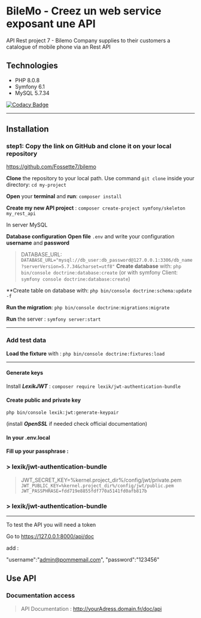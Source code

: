 # BileMo - Creez un web service exposant une API
API Rest project 7 -
Bilemo Company supplies to their customers a catalogue of mobile phone via an Rest API
## Technologies
<ul>
 <li>PHP 8.0.8</li>
 <li>Symfony 6.1</li> 
 <li>MySQL 5.7.34</li> 
</ul>

 [![Codacy Badge](https://app.codacy.com/project/badge/Grade/b5ded4c9754a4ef9b8b97232525ae5fe)](https://www.codacy.com/gh/Fossette7/bilemo/dashboard?utm_source=github.com&amp;utm_medium=referral&amp;utm_content=Fossette7/bilemo&amp;utm_campaign=Badge_Grade)
<hr>

## Installation

### step1: **Copy the link** on GitHub and **clone it** on your local repository
https://github.com/Fossette7/bilemo

**Clone** the repository to your local path. Use command `git clone`
inside your directory:  `cd my-project`

**Open** your **terminal** and **run**: `composer install`

**Create my new API project** : `composer create-project symfony/skeleton my_rest_api`

In server MySQL

**Database configuration**
**Open file** `.env` and write your configuration **username** and **password** 

> DATABASE_URL: `DATABASE_URL="mysql://db_user:db_password@127.0.0.1:3306/db_name?serverVersion=5.7.34&charset=utf8"`
**Create database** with: `php bin/console doctrine:database:create` (or with symfony Client: `symfony console doctrine:database:create`)

**Create table on database with: `php bin/console doctrine:schema:update -f`

**Run the migration**: `php bin/console doctrine:migrations:migrate`

**Run** the server : `symfony server:start`
<hr>

### Add test data
**Load the fixture** with :  `php bin/console doctrine:fixtures:load`
<hr>

#### Generate keys

Install ***LexikJWT*** : `composer require lexik/jwt-authentication-bundle` 

#### Create public and private key 

`php bin/console lexik:jwt:generate-keypair`

(install ***OpenSSL*** if needed check official documentation)

#### In your .env.local

#### Fill up your passphrase :

### > lexik/jwt-authentication-bundle ###

 >JWT_SECRET_KEY=%kernel.project_dir%/config/jwt/private.pem`
JWT_PUBLIC_KEY=%kernel.project_dir%/config/jwt/public.pem 
 JWT_PASSPHRASE=fdd719e8855fdf770a5141fd0afb817b`

### > lexik/jwt-authentication-bundle ###
<hr>

To test the API you will need a token

Go to https://127.0.0.1:8000/api/doc

add :

"username":"admin@pommemail.com",
"password":"123456"

## Use API

### Documentation access

> API Documentation :  http://yourAdress.domain.fr/doc/api
